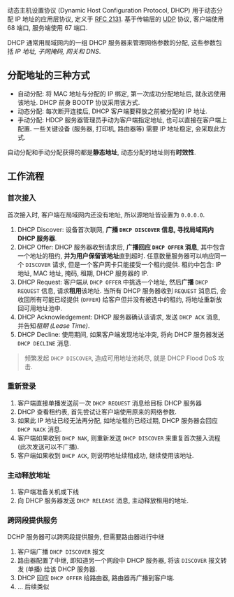 动态主机设置协议 (Dynamic Host Configuration Protocol, DHCP) 用于动态分配 IP 地址的应用层协议, 定义于 [RFC 2131](https://datatracker.ietf.org/doc/html/rfc2131). 基于传输层的 [UDP](../传输层/UDP.md) 协议, 客户端使用 68 端口, 服务端使用 67 端口.

DHCP 通常用局域网内的一组 DHCP 服务器来管理网络参数的分配, 这些参数包括 *IP 地址, 子网掩码, 网关和 DNS*. 

## 分配地址的三种方式

- 自动分配: 将 MAC 地址与分配的 IP 绑定, 第一次成功分配地址后, 就永远使用该地址. DHCP 前身 BOOTP 协议采用该方式.
- 动态分配: 每次断开连接后, DHCP 客户端要释放之前被分配的 IP 地址.
- 手动分配: HDCP 服务器管理员手动为客户端指定地址, 也可以直接在客户端上配置. 一些关键设备 (服务器, 打印机, 路由器等) 需要 IP 地址稳定, 会采取此方式.

自动分配和手动分配获得的都是**静态地址**, 动态分配的地址则有**时效性**.

## 工作流程

### 首次接入

首次接入时, 客户端在局域网内还没有地址, 所以源地址皆设置为 `0.0.0.0`. 

1. DHCP Discover: 设备首次联网, **广播 `DHCP DISCOVER` 信息, 寻找局域网内 DHCP 服务器**.
2. DHCP Offer: DHCP 服务器收到请求后, **广播回应 `DHCP OFFER` 消息**, 其中包含一个地址的租约, **并为用户保留该地址**直到超时. 任意数量服务器可以响应同一个 `DISCOVER` 请求, 但是一个客户网卡只能接受一个租约提供. 租约中包含: IP 地址, MAC 地址, 掩码, 租期, DHCP 服务器的 IP.
1. DHCP Request: 客户端从 `DHCP OFFER` 中挑选一个地址, 然后**广播** `DHCP REQUEST` 信息, 请求**租用**该地址. 当所有 DHCP 服务器收到 `REQUEST` 消息后, 会收回所有可能已经提供 (`OFFER`) 给客户但并没有被选中的租约, 将地址重新放回可用地址池中. 
2. DHCP Acknowledgement: DHCP 服务器确认该请求, 发送 `DHCP ACK` 消息, 并告知*租期 (Lease Time)*.
3. DHCP Decline: 使用期间, 如果客户端发现地址冲突, 将向 DHCP 服务器发送 `DHCP DECLINE` 消息.

> 频繁发起 `DHCP DISCOVER`, 造成可用地址池耗尽, 就是 DHCP Flood DoS 攻击.

### 重新登录

1. 客户端直接单播发送前一次 `DHCP REQUEST` 消息给目标 DHCP 服务器
2. DHCP 查看租约表, 首先尝试让客户端使用原来的网络参数. 
3. 如果此 IP 地址已经无法再分配, 如地址租约已经过期, DHCP 服务器会回应 `DHCP NACK` 消息.
4. 客户端如果收到 `DHCP NAK`, 则重新发送 `DHCP DISCOVER` 来重复首次接入流程 (此次发送可以不广播).
5. 客户端如果收到 `DHCP ACK`, 则说明地址续租成功, 继续使用该地址.

### 主动释放地址

1. 客户端准备关机或下线
2. 向 DHCP 服务器发送 `DHCP RELEASE` 消息, 主动释放租用的地址.

### 跨网段提供服务

DCHP 服务器可以跨网段提供服务, 但需要路由器进行中继

1. 客户端广播 `DHCP DISCOVER` 报文
2. 路由器配置了中继, 即知道另一个网段中 DHCP 服务器, 将该 `DISCOVER` 报文转发 (单播) 给该 DHCP 服务器.
3. DHCP 回应 `DHCP OFFER` 给路由器, 路由器再广播到客户端.
4. ... 后续类似